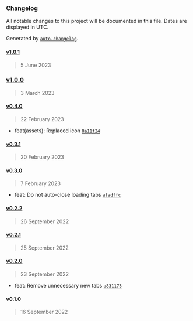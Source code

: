 ### Changelog

All notable changes to this project will be documented in this file. Dates are displayed in UTC.

Generated by [`auto-changelog`](https://github.com/CookPete/auto-changelog).

#### [v1.0.1](https://github.com/ilyub/chrome-keep-open/compare/v1.0.0...v1.0.1)

> 5 June 2023

### [v1.0.0](https://github.com/ilyub/chrome-keep-open/compare/v0.4.0...v1.0.0)

> 3 March 2023

#### [v0.4.0](https://github.com/ilyub/chrome-keep-open/compare/v0.3.1...v0.4.0)

> 22 February 2023

- feat(assets): Replaced icon [`0a11f24`](https://github.com/ilyub/chrome-keep-open/commit/0a11f24e4c4f572cbaf1eaa38c5190845451308a)

#### [v0.3.1](https://github.com/ilyub/chrome-keep-open/compare/v0.3.0...v0.3.1)

> 20 February 2023

#### [v0.3.0](https://github.com/ilyub/chrome-keep-open/compare/v0.2.2...v0.3.0)

> 7 February 2023

- feat: Do not auto-close loading tabs [`afadffc`](https://github.com/ilyub/chrome-keep-open/commit/afadffc803610a4a67037d65d8b4c3cd38f56331)

#### [v0.2.2](https://github.com/ilyub/chrome-keep-open/compare/v0.2.1...v0.2.2)

> 26 September 2022

#### [v0.2.1](https://github.com/ilyub/chrome-keep-open/compare/v0.2.0...v0.2.1)

> 25 September 2022

#### [v0.2.0](https://github.com/ilyub/chrome-keep-open/compare/v0.1.0...v0.2.0)

> 23 September 2022

- feat: Remove unnecessary new tabs [`a831175`](https://github.com/ilyub/chrome-keep-open/commit/a831175a615b88032ba50d136f2103c02ce54d94)

#### v0.1.0

> 16 September 2022
